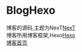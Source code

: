 # BlogHexo

博客的源码,主题为NexT[NexT](http://theme-next.iissnan.com/)  
博客所用博客框架,Hexo[Hexo](https://hexo.io/zh-cn/)  
[博客首页](http://www.wyong.xyz)  